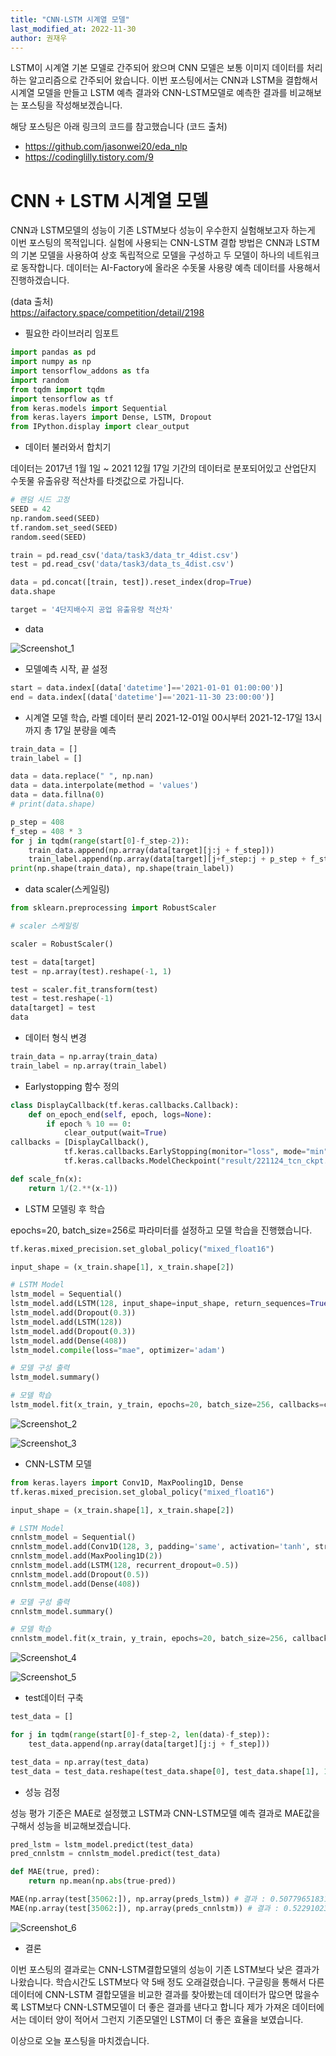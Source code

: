 ```yaml
---
title: "CNN-LSTM 시계열 모델"
last_modified_at: 2022-11-30
author: 권재우
---
```


LSTM이 시계열 기본 모델로 간주되어 왔으며 CNN 모델은 보통 이미지 데이터를 처리하는 알고리즘으로 간주되어 왔습니다. 이번 포스팅에서는 CNN과 LSTM을 결합해서 시계열 모델을 만들고 LSTM 예측 결과와 CNN-LSTM모델로 예측한 결과를 비교해보는 포스팅을 작성해보겠습니다.

해당 포스팅은 아래 링크의 코드를 참고했습니다
(코드 출처)
- https://github.com/jasonwei20/eda_nlp
- https://codinglilly.tistory.com/9

# CNN + LSTM 시계열 모델
CNN과 LSTM모델의 성능이 기존 LSTM보다 성능이 우수한지 실험해보고자 하는게 이번 포스팅의 목적입니다.
실험에 사용되는 CNN-LSTM 결합 방법은 CNN과 LSTM의 기본 모델을 사용하여 상호 독립적으로 모델을 구성하고 두 모델이 하나의 네트워크로 동작합니다. 
데이터는 AI-Factory에 올라온 수돗물 사용량 예측 데이터를 사용해서 진행하겠습니다. 

(data 출처)  
https://aifactory.space/competition/detail/2198

- 필요한 라이브러리 임포트

``` python
import pandas as pd
import numpy as np
import tensorflow_addons as tfa
import random
from tqdm import tqdm
import tensorflow as tf
from keras.models import Sequential
from keras.layers import Dense, LSTM, Dropout
from IPython.display import clear_output
```

- 데이터 불러와서 합치기

데이터는 2017년 1월 1일 ~ 2021 12월 17일 기간의 데이터로 분포되어있고 산업단지 수돗물 유출유량 적산차를 타겟값으로 가집니다.

``` python
# 랜덤 시드 고정
SEED = 42
np.random.seed(SEED)
tf.random.set_seed(SEED)
random.seed(SEED)

train = pd.read_csv('data/task3/data_tr_4dist.csv')
test = pd.read_csv('data/task3/data_ts_4dist.csv')

data = pd.concat([train, test]).reset_index(drop=True)
data.shape

target = '4단지배수지 공업 유출유량 적산차'
```

- data

![Screenshot_1](https://user-images.githubusercontent.com/70212461/204707810-1074cb99-bd38-44fe-826a-93a17007f65b.png)

- 모델예측 시작, 끝 설정

```python
start = data.index[(data['datetime']=='2021-01-01 01:00:00')]
end = data.index[(data['datetime']=='2021-11-30 23:00:00')]
```

- 시계열 모델 학습, 라벨 데이터 분리
2021-12-01일 00시부터 2021-12-17일 13시까지 총 17일 분량을 예측 

```python
train_data = []
train_label = []

data = data.replace(" ", np.nan)
data = data.interpolate(method = 'values')
data = data.fillna(0)
# print(data.shape)

p_step = 408
f_step = 408 * 3
for j in tqdm(range(start[0]-f_step-2)):
    train_data.append(np.array(data[target][j:j + f_step]))
    train_label.append(np.array(data[target][j+f_step:j + p_step + f_step]))
print(np.shape(train_data), np.shape(train_label))
```

- data scaler(스케일링)

```python
from sklearn.preprocessing import RobustScaler

# scaler 스케일링

scaler = RobustScaler()

test = data[target]
test = np.array(test).reshape(-1, 1)

test = scaler.fit_transform(test)
test = test.reshape(-1)
data[target] = test
data
```

- 데이터 형식 변경

``` python
train_data = np.array(train_data)
train_label = np.array(train_label)
```

- Earlystopping 함수 정의

```python
class DisplayCallback(tf.keras.callbacks.Callback):
    def on_epoch_end(self, epoch, logs=None):
        if epoch % 10 == 0:
            clear_output(wait=True)
callbacks = [DisplayCallback(),
            tf.keras.callbacks.EarlyStopping(monitor="loss", mode="min", verbose=0, patience=5),
            tf.keras.callbacks.ModelCheckpoint("result/221124_tcn_ckpt.h5", mode="min", save_best_only=True)]   

def scale_fn(x):
    return 1/(2.**(x-1))            
```

- LSTM 모델링 후 학습

epochs=20, batch_size=256로 파라미터를 설정하고 모델 학습을 진행했습니다.

``` python
tf.keras.mixed_precision.set_global_policy("mixed_float16")

input_shape = (x_train.shape[1], x_train.shape[2])

# LSTM Model
lstm_model = Sequential()
lstm_model.add(LSTM(128, input_shape=input_shape, return_sequences=True))
lstm_model.add(Dropout(0.3))
lstm_model.add(LSTM(128))
lstm_model.add(Dropout(0.3))
lstm_model.add(Dense(408))
lstm_model.compile(loss="mae", optimizer='adam')

# 모델 구성 출력
lstm_model.summary()

# 모델 학습
lstm_model.fit(x_train, y_train, epochs=20, batch_size=256, callbacks=callbacks)  
```

![Screenshot_2](https://user-images.githubusercontent.com/70212461/204708596-2b4764d1-aaf0-4a7c-a56d-6e64ff9dae42.png)

![Screenshot_3](https://user-images.githubusercontent.com/70212461/204708604-3379cba7-50d6-4d97-b0d2-bd2e66344963.png)

- CNN-LSTM 모델

``` python
from keras.layers import Conv1D, MaxPooling1D, Dense
tf.keras.mixed_precision.set_global_policy("mixed_float16")

input_shape = (x_train.shape[1], x_train.shape[2])

# LSTM Model
cnnlstm_model = Sequential()
cnnlstm_model.add(Conv1D(128, 3, padding='same', activation='tanh', strides=1, input_shape=input_shape))
cnnlstm_model.add(MaxPooling1D(2))
cnnlstm_model.add(LSTM(128, recurrent_dropout=0.5))
cnnlstm_model.add(Dropout(0.5))
cnnlstm_model.add(Dense(408))

# 모델 구성 출력
cnnlstm_model.summary()

# 모델 학습
cnnlstm_model.fit(x_train, y_train, epochs=20, batch_size=256, callbacks=callbacks)  
```

![Screenshot_4](https://user-images.githubusercontent.com/70212461/204708950-431bb901-6e19-4fff-aebb-755195441d58.png)

![Screenshot_5](https://user-images.githubusercontent.com/70212461/204708954-0e5a2a21-6e25-4d9b-a350-fa5307f098b6.png)

- test데이터 구축

``` python
test_data = []

for j in tqdm(range(start[0]-f_step-2, len(data)-f_step)):
    test_data.append(np.array(data[target][j:j + f_step]))

test_data = np.array(test_data)
test_data = test_data.reshape(test_data.shape[0], test_data.shape[1], 1)
```

- 성능 검정

성능 평가 기준은 MAE로 설정했고 LSTM과 CNN-LSTM모델 예측 결과로 MAE값을 구해서 성능을 비교해보겠습니다.

``` python
pred_lstm = lstm_model.predict(test_data)
pred_cnnlstm = cnnlstm_model.predict(test_data)

def MAE(true, pred):
    return np.mean(np.abs(true-pred))

MAE(np.array(test[35062:]), np.array(preds_lstm)) # 결과 : 0.5077965183154429
MAE(np.array(test[35062:]), np.array(preds_cnnlstm)) # 결과 : 0.5229102320025742
```

![Screenshot_6](https://user-images.githubusercontent.com/70212461/204709755-74e20a3e-732c-4b3f-aec7-c9fe31c2af9e.png)

- 결론

이번 포스팅의 결과로는 CNN-LSTM결합모델의 성능이 기존 LSTM보다 낮은 결과가 나왔습니다. 학습시간도 LSTM보다 약 5배 정도 오래걸렸습니다. 구글링을 통해서 다른 데이터에 CNN-LSTM 결합모델을 비교한 결과를 찾아봤는데 데이터가 많으면 많을수록 LSTM보다 CNN-LSTM모델이 더 좋은 결과를 낸다고 합니다 제가 가져온 데이터에서는 데이터 양이 적어서 그런지 기존모델인 LSTM이 더 좋은 효율을 보였습니다.

이상으로 오늘 포스팅을 마치겠습니다.


